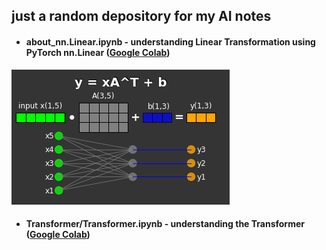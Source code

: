 ## just a random depository for my AI notes
* #### about_nn.Linear.ipynb - understanding Linear Transformation using PyTorch nn.Linear ([Google Colab](https://colab.research.google.com/github/rashlab/AI-Notes/blob/main/about_nn.Linear.ipynb))
![basic linear transformation](visual_nn.Linear.png)

* #### Transformer/Transformer.ipynb - understanding the Transformer ([Google Colab](https://colab.research.google.com/github/rashlab/AI-Notes/blob/main/Transformer/Transformer.ipynb))
